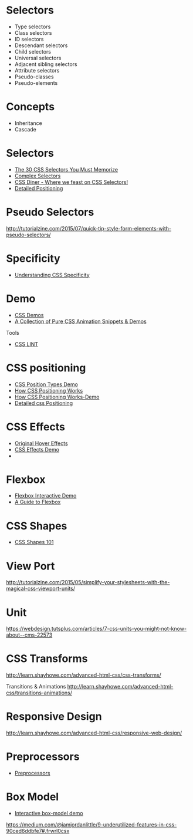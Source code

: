 # Selectors
* Type selectors
* Class selectors
* ID selectors
* Descendant selectors
* Child selectors
* Universal selectors
* Adjacent sibling selectors
* Attribute selectors
* Pseudo-classes
* Pseudo-elements

# Concepts
* Inheritance
* Cascade



# Selectors
* [The 30 CSS Selectors You Must Memorize](https://code.tutsplus.com/tutorials/the-30-css-selectors-you-must-memorize--net-16048)
* [Complex Selectors](http://learn.shayhowe.com/advanced-html-css/complex-selectors/)
* [CSS Diner - Where we feast on CSS Selectors!](https://flukeout.github.io/)
* [Detailed Positioning](https://code.tutsplus.com/tutorials/css-refreshers-borders--net-24655)


# Pseudo Selectors
http://tutorialzine.com/2015/07/quick-tip-style-form-elements-with-pseudo-selectors/


# Specificity 
* [Understanding CSS Specificity](https://code.tutsplus.com/tutorials/quick-tip-understanding-css-specificity--net-10963)


# Demo
* [CSS Demos](http://cssdeck.com/)
* [A Collection of Pure CSS Animation Snippets & Demos](https://envato.com/blog/pure-css-animation-snippets/)


Tools
* [CSS LINT](http://csslint.net/)


# CSS positioning
* [CSS Position Types Demo](https://codepen.io/bthehuman/pen/BNraLo)
* [How CSS Positioning Works](http://tutorialzine.com/2010/06/microtut-how-css-position-works/)
* [How CSS Positioning Works-Demo](http://demo.tutorialzine.com/2010/06/microtut-how-css-position-works/demo.html)
* [Detailed css Positioning](http://learn.shayhowe.com/advanced-html-css/detailed-css-positioning/)



# CSS Effects
* [Original Hover Effects](http://tympanus.net/Tutorials/OriginalHoverEffects/index5.html)
* [CSS Effects Demo](http://1stwebdesigner.com/css-effects/)
* [](https://www.html5rocks.com/en/tutorials/filters/understanding-css/)


# Flexbox
* [Flexbox Interactive Demo](http://flexboxin5.com/)
* [A Guide to Flexbox](https://css-tricks.com/snippets/css/a-guide-to-flexbox/)


# CSS Shapes
* [CSS Shapes 101](http://alistapart.com/article/css-shapes-101)




# View Port
http://tutorialzine.com/2015/05/simplify-your-stylesheets-with-the-magical-css-viewport-units/

# Unit
https://webdesign.tutsplus.com/articles/7-css-units-you-might-not-know-about--cms-22573

# CSS Transforms
http://learn.shayhowe.com/advanced-html-css/css-transforms/


Transitions & Animations
http://learn.shayhowe.com/advanced-html-css/transitions-animations/

# Responsive Design
http://learn.shayhowe.com/advanced-html-css/responsive-web-design/


# Preprocessors
* [Preprocessors](http://learn.shayhowe.com/advanced-html-css/preprocessors/)

# Box Model
* [Interactive box-model demo](http://guyroutledge.github.io/box-model/)


https://medium.com/@iamjordanlittle/9-underutilized-features-in-css-90ced6ddbfe7#.frwrl0csx
